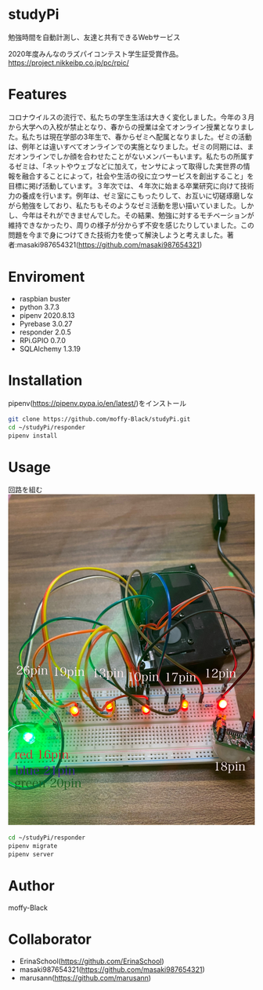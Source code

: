 # studyPi
 
 勉強時間を自動計測し、友達と共有できるWebサービス
 
 2020年度みんなのラズパイコンテスト学生証受賞作品。https://project.nikkeibp.co.jp/pc/rpic/
 
 
# Features

 コロナウイルスの流行で、私たちの学生生活は大きく変化しました。今年の３月から大学への入校が禁止となり、春からの授業は全てオンライン授業となりました。私たちは現在学部の3年生で、春からゼミへ配属となりました。ゼミの活動は、例年とは違いすべてオンラインでの実施となりました。ゼミの同期には、まだオンラインでしか顔を合わせたことがないメンバーもいます。私たちの所属するゼミは、「ネットやウェブなどに加えて，センサによって取得した実世界の情報を融合することによって，社会や生活の役に立つサービスを創出すること」を目標に掲げ活動しています。３年次では、４年次に始まる卒業研究に向けて技術力の養成を行います。例年は、ゼミ室にこもったりして、お互いに切磋琢磨しながら勉強をしており、私たちもそのようなゼミ活動を思い描いていました。しかし、今年はそれができませんでした。その結果、勉強に対するモチベーションが維持できなかったり、周りの様子が分からず不安を感じたりしていました。この問題を今まで身につけてきた技術力を使って解決しようと考えました。著者:masaki987654321(https://github.com/masaki987654321)

 
# Enviroment
 * raspbian buster
 * python 3.7.3
 * pipenv 2020.8.13
 * Pyrebase 3.0.27
 * responder 2.0.5
 * RPi.GPIO 0.7.0
 * SQLAlchemy 1.3.19
 
# Installation
 
 pipenv(https://pipenv.pypa.io/en/latest/)をインストール
 ```bash
 git clone https://github.com/moffy-Black/studyPi.git
 cd ~/studyPi/responder
 pipenv install
 ```
 
# Usage
 
 回路を組む
 ![回路図](IMG_3173.JPG "回路図")
 ```bash
 cd ~/studyPi/responder
 pipenv migrate
 pipenv server
 ```
 
# Author
 moffy-Black

# Collaborator
  
 * ErinaSchool(https://github.com/ErinaSchool)
 * masaki987654321(https://github.com/masaki987654321)
 * marusann(https://github.com/marusann)
 
